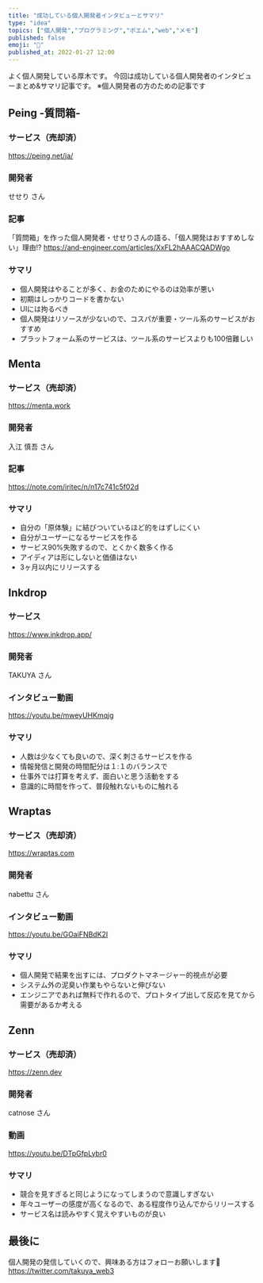 ```yaml
---
title: "成功している個人開発者インタビューとサマリ"
type: "idea"
topics: ["個人開発","プログラミング","ポエム","web","メモ"]
published: false
emoji: "🦁"
published_at: 2022-01-27 12:00
---
```

よく個人開発している厚木です。
今回は成功している個人開発者のインタビューまとめ&サマリ記事です。
※個人開発者の方のための記事です

## Peing -質問箱-

### サービス（売却済）

<https://peing.net/ja/>

### 開発者

せせり さん

### 記事

「質問箱」を作った個人開発者・せせりさんの語る、「個人開発はおすすめしない」理由!?
<https://and-engineer.com/articles/XxFL2hAAACQADWgo>

### サマリ

- 個人開発はやることが多く、お金のためにやるのは効率が悪い
- 初期はしっかりコードを書かない
- UIには拘るべき
- 個人開発はリソースが少ないので、コスパが重要・ツール系のサービスがおすすめ
- プラットフォーム系のサービスは、ツール系のサービスよりも100倍難しい

## Menta

### サービス（売却済）

<https://menta.work>

### 開発者

入江 慎吾 さん

### 記事

<https://note.com/iritec/n/n17c741c5f02d>

### サマリ

- 自分の「原体験」に結びついているほど的をはずしにくい
- 自分がユーザーになるサービスを作る
- サービス90%失敗するので、とくかく数多く作る
- アイディアは形にしないと価値はない
- 3ヶ月以内にリリースする

## Inkdrop

### サービス

<https://www.inkdrop.app/>

### 開発者

TAKUYA さん

### インタビュー動画

<https://youtu.be/mweyUHKmqjg>

### サマリ

- 人数は少なくても良いので、深く刺さるサービスを作る
- 情報発信と開発の時間配分は１:１のバランスで
- 仕事外では打算を考えず、面白いと思う活動をする
- 意識的に時間を作って、普段触れないものに触れる

## Wraptas

### サービス（売却済）
<https://wraptas.com>

### 開発者

nabettu さん

### インタビュー動画
<https://youtu.be/GOaiFNBdK2I>

### サマリ

- 個人開発で結果を出すには、プロダクトマネージャー的視点が必要
- システム外の泥臭い作業もやらないと伸びない
- エンジニアであれば無料で作れるので、プロトタイプ出して反応を見てから需要があるか考える

## Zenn

### サービス（売却済）

<https://zenn.dev>

### 開発者

catnose さん

### 動画
<https://youtu.be/DTpGfpLybr0>

### サマリ

- 競合を見すぎると同じようになってしまうので意識しすぎない
- 年々ユーザーの感度が高くなるので、ある程度作り込んでからリリースする
- サービス名は読みやすく覚えやすいものが良い

## 最後に

個人開発の発信していくので、興味ある方はフォローお願いします🙏
https://twitter.com/takuya_web3
